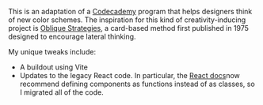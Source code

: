 This is an adaptation of a [Codecademy](https://www.codecademy.com/courses/learn-react-introduction/projects/random-color) program that helps designers think of new color schemes. The inspiration for this kind of creativity-inducing project is [Oblique Strategies](https://en.wikipedia.org/wiki/Oblique_Strategies), a card-based method first published in 1975 designed to encourage lateral thinking.

My unique tweaks include:

- A buildout using Vite
- Updates to the legacy React code. In particular, the [React docs](https://beta.reactjs.org/reference/react/Component)now recommend defining components as functions instead of as classes, so I migrated all of the code.
